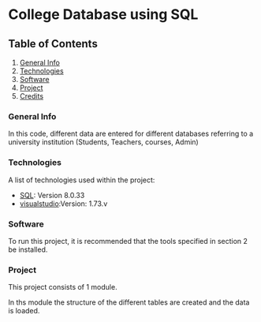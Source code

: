 # College Database using SQL

## Table of Contents
1. [General Info](#general-info)
2. [Technologies](#technologies)
3. [Software](#software)
4. [Project](#project)
5. [Credits](#credits)


### General Info

In this code, different data are entered for different databases referring to a university institution (Students, Teachers, courses, Admin)

### Technologies

A list of technologies used within the project:
* [SQL](https://dev.mysql.com/downloads/workbench/): Version 8.0.33 
* [visualstudio](https://visualstudio.microsoft.com/es/):Version: 1.73.v 


### Software
To run this project, it is recommended that the tools specified in section 2 be installed.

### Project
This project consists of 1 module.

In ths module the structure of the different tables are created and the data is loaded. 


